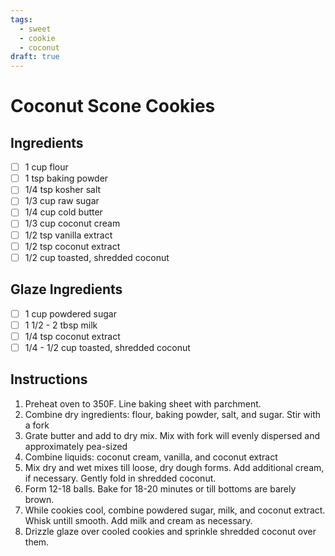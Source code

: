 ```yaml
---
tags: 
  - sweet
  - cookie
  - coconut
draft: true
---
```


# Coconut Scone Cookies

## Ingredients

- [ ] 1 cup flour
- [ ] 1 tsp baking powder
- [ ] 1/4 tsp kosher salt
- [ ] 1/3 cup raw sugar
- [ ] 1/4 cup cold butter
- [ ] 1/3 cup coconut cream
- [ ] 1/2 tsp vanilla extract
- [ ] 1/2 tsp coconut extract
- [ ] 1/2 cup toasted, shredded coconut

## Glaze Ingredients

- [ ] 1 cup powdered sugar
- [ ] 1 1/2 - 2 tbsp milk
- [ ] 1/4 tsp coconut extract
- [ ] 1/4 - 1/2 cup toasted, shredded coconut

## Instructions

1. Preheat oven to 350F. Line baking sheet with parchment.
1. Combine dry ingredients: flour, baking powder, salt, and sugar. Stir with a fork
1. Grate butter and add to dry mix. Mix with fork will evenly dispersed and approximately pea-sized
1. Combine liquids: coconut cream, vanilla, and coconut extract
1. Mix dry and wet mixes till loose, dry dough forms. Add additional cream, if necessary. Gently fold in shredded coconut.
1. Form 12-18 balls. Bake for 18-20 minutes or till bottoms are barely brown.
1. While cookies cool, combine powdered sugar, milk, and coconut extract. Whisk untill smooth. Add milk and cream as necessary.
1. Drizzle glaze over cooled cookies and sprinkle shredded coconut over them.